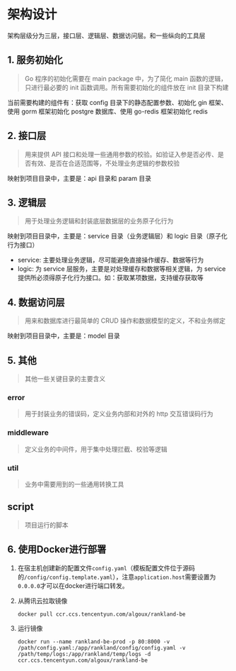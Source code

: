 # 架构设计
架构层级分为三层，接口层、逻辑层、数据访问层。和一些纵向的工具层

## 1. 服务初始化
> Go 程序的初始化需要在 main package 中，为了简化 main 函数的逻辑，只进行最必要的 init 函数调用。所有需要初始化的组件放在 init 目录下构建

当前需要构建的组件有：获取 config 目录下的静态配置参数、初始化 gin 框架、使用 gorm 框架初始化 postgre 数据库、使用 go-redis 框架初始化 redis

## 2. 接口层
> 用来提供 API 接口和处理一些通用参数的校验。如验证入参是否必传、是否有效、是否在合适范围等，不处理业务逻辑的参数校验

映射到项目目录中，主要是：api 目录和 param 目录

## 3. 逻辑层
> 用于处理业务逻辑和封装底层数据层的业务原子化行为

映射到项目目录中，主要是：service 目录（业务逻辑层）和 logic 目录（原子化行为接口）

- service: 主要处理业务逻辑，尽可能避免直接操作缓存、数据等行为
- logic: 为 service 层服务，主要是对处理缓存和数据等相关逻辑，为 service 提供所必须得原子化行为接口。如：获取某项数据，支持缓存获取等


## 4. 数据访问层
> 用来和数据库进行最简单的 CRUD 操作和数据模型的定义，不和业务绑定

映射到项目目录中，主要是：model 目录

## 5. 其他
> 其他一些关键目录的主要含义

### error
> 用于封装业务的错误码，定义业务内部和对外的 http 交互错误码行为

### middleware 
> 定义业务的中间件，用于集中处理拦截、校验等逻辑

### util
> 业务中需要用到的一些通用转换工具

## script
> 项目运行的脚本

## 

## 6. 使用Docker进行部署
1. 在宿主机创建新的配置文件`config.yaml`（模板配置文件位于源码的`/config/config.template.yaml`），注意`application.host`需要设置为`0.0.0.0`才可以在docker进行端口转发。

2. 从腾讯云拉取镜像
    ```shell
    docker pull ccr.ccs.tencentyun.com/algoux/rankland-be
    ```
3. 运行镜像
    ```
    docker run --name rankland-be-prod -p 80:8000 -v /path/config.yaml:/app/rankland/config/config.yaml -v /path/temp/logs:/app/rankland/temp/logs -d ccr.ccs.tencentyun.com/algoux/rankland-be
    ```